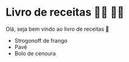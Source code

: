 # Livro de receitas :man_cook: :woman_cook:

Olá, seja bem vindo ao livro de receitas :wave:

- Strogonoff de frango
- Pavê
- Bolo de cenoura
